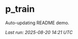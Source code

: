 # p_train

Auto-updating README demo.

<!--START_SECTION:status-->
_Last run: 2025-08-20 14:21 UTC_
<!--END_SECTION:status-->




















